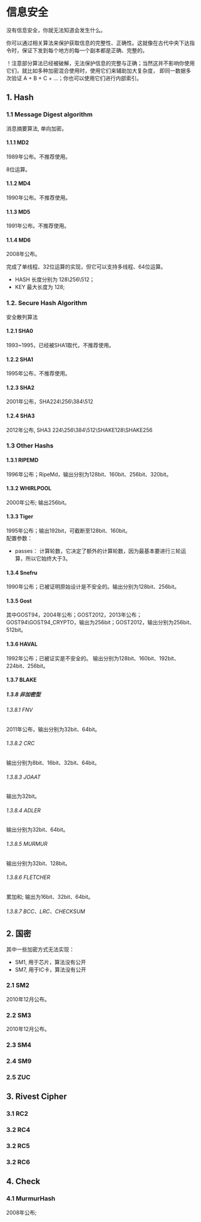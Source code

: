 ﻿# 信息安全
没有信息安全，你就无法知道会发生什么。

你可以通过相关算法来保护获取信息的完整性、正确性。这就像在古代中央下达指令时，保证下发到每个地方的每一个副本都是正确、完整的。

！注意部分算法已经被破解，无法保护信息的完整与正确；当然这并不影响你使用它们，就比如多种加密混合使用时，使用它们来辅助加大复杂度， 即同一数据多次验证 A + B + C + ...；你也可以使用它们进行内部索引。
## 1. Hash
### 1.1 Message Digest algorithm
消息摘要算法, 单向加密。

#### 1.1.1 MD2
1989年公布。不推荐使用。

8位运算。
#### 1.1.2 MD4
1990年公布。不推荐使用。
#### 1.1.3 MD5
1991年公布。不推荐使用。
#### 1.1.4 MD6
2008年公布。

完成了单线程、32位运算的实现，但它可以支持多线程、64位运算。
- HASH 长度分别为 128\256\512；
- KEY 最大长度为 128;
### 1.2. Secure Hash Algorithm
安全散列算法
#### 1.2.1 SHA0
1993~1995，已经被SHA1取代，不推荐使用。
#### 1.2.2 SHA1
1995年公布，不推荐使用。
#### 1.2.3 SHA2
2001年公布，SHA224\256\384\512
#### 1.2.4 SHA3
2012年公布, SHA3 224\256\384\512\SHAKE128\SHAKE256

### 1.3  Other Hashs
#### 1.3.1 RIPEMD  
1996年公布；RipeMd，输出分别为128bit、160bit、256bit、320bit。
#### 1.3.2 WHIRLPOOL
2000年公布; 输出256bit。
#### 1.3.3 Tiger
1995年公布；输出192bit，可截断至128bit、160bit。  
配置参数：
- passes： 计算轮数，它决定了额外的计算轮数，因为最基本要进行三轮运算，所以它始终大于3。
#### 1.3.4 Snefru
1990年公布；已被证明原始设计是不安全的。输出分别为128bit、256bit。
#### 1.3.5 Gost
其中GOST94，2004年公布；GOST2012，2013年公布；GOST94\GOST94_CRYPTO，输出为256bit；GOST2012，输出分别为256bit、512bit。
#### 1.3.6 HAVAL  
1992年公布；已被证实是不安全的。 输出分别为128bit、160bit、192bit、224bit、256bit。  
#### 1.3.7 BLAKE

##### 1.3.8 非加密型
###### 1.3.8.1 FNV
2011年公布，输出分别为32bit、64bit。
###### 1.3.8.2 CRC
输出分别为8bit、16bit、32bit、64bit。
###### 1.3.8.3 JOAAT
输出为32bit。
###### 1.3.8.4 ADLER
输出分别为32bit、64bit。
###### 1.3.8.5 MURMUR
输出分别为32bit、128bit。
###### 1.3.8.6 FLETCHER
累加和; 输出为16bit、32bit、64bit。
###### 1.3.8.7 BCC、LRC、CHECKSUM

## 2. 国密

其中一些加密方式无法实现：
- SM1, 用于芯片，算法没有公开
- SM7, 用于IC卡，算法没有公开
### 2.1 SM2
2010年12月公布。
### 2.2 SM3
2010年12月公布。
### 2.3 SM4
### 2.4 SM9
### 2.5 ZUC 

## 3. Rivest Cipher
### 3.1 RC2
### 3.2 RC4
### 3.2 RC5
### 3.2 RC6


## 4. Check
### 4.1 MurmurHash
2008年公布;
